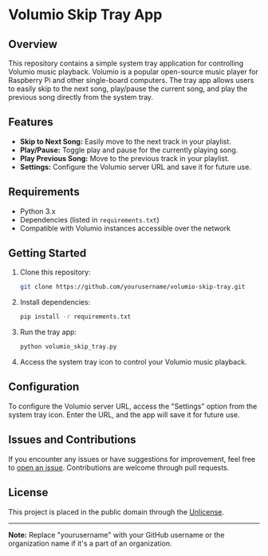 # Volumio Skip Tray App

## Overview

This repository contains a simple system tray application for controlling Volumio music playback. Volumio is a popular open-source music player for Raspberry Pi and other single-board computers. The tray app allows users to easily skip to the next song, play/pause the current song, and play the previous song directly from the system tray.

## Features

- **Skip to Next Song:** Easily move to the next track in your playlist.
- **Play/Pause:** Toggle play and pause for the currently playing song.
- **Play Previous Song:** Move to the previous track in your playlist.
- **Settings:** Configure the Volumio server URL and save it for future use.

## Requirements

- Python 3.x
- Dependencies (listed in `requirements.txt`)
- Compatible with Volumio instances accessible over the network

## Getting Started

1. Clone this repository:

    ```bash
    git clone https://github.com/yourusername/volumio-skip-tray.git
    ```

2. Install dependencies:

    ```bash
    pip install -r requirements.txt
    ```

3. Run the tray app:

    ```bash
    python volumio_skip_tray.py
    ```

4. Access the system tray icon to control your Volumio music playback.

## Configuration

To configure the Volumio server URL, access the "Settings" option from the system tray icon. Enter the URL, and the app will save it for future use.

## Issues and Contributions

If you encounter any issues or have suggestions for improvement, feel free to [open an issue](https://github.com/yourusername/volumio-skip-tray/issues). Contributions are welcome through pull requests.

## License

This project is placed in the public domain through the [Unlicense](UNLICENSE).

---

**Note:** Replace "yourusername" with your GitHub username or the organization name if it's a part of an organization.
